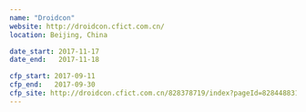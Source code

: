 ```yaml
---
name: "Droidcon"
website: http://droidcon.cfict.com.cn/
location: Beijing, China

date_start: 2017-11-17
date_end:   2017-11-18

cfp_start: 2017-09-11  
cfp_end:   2017-09-30
cfp_site: http://droidcon.cfict.com.cn/828378719/index?pageId=828448831
---
```

